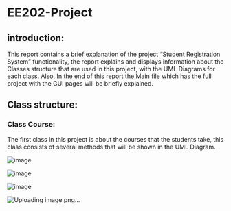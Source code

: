 # EE202-Project
## introduction:
This report contains a brief explanation of the project “Student Registration System”
functionality, the report explains and displays information about the Classes structure
that are used in this project, with the UML Diagrams for each class. Also, In the end of
this report the Main file which has the full project with the GUI pages will be briefly
explained.

## Class structure:
### Class Course:
The first class in this project is about the courses that the students take, this class
consists of several methods that will be shown in the UML
Diagram.


![image](https://github.com/Abdullah-BS/EE202-Project/assets/139412761/495d5504-f07d-4ded-907a-ca36035e4022)


![image](https://github.com/Abdullah-BS/EE202-Project/assets/139412761/2ac464e8-b01f-4d6c-8ae4-19a50a6c052f)


![image](https://github.com/Abdullah-BS/EE202-Project/assets/139412761/278c8199-7bc2-431a-8a15-b1ca8e70f603)


![Uploading image.png…]()

